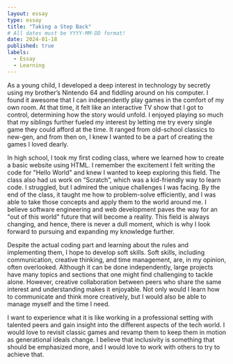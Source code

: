 ```yaml
---
layout: essay
type: essay
title: "Taking a Step Back"
# All dates must be YYYY-MM-DD format!
date: 2024-01-18
published: true
labels:
  - Essay
  - Learning
---
```

As a young child, I developed a deep interest in technology by secretly using my brother’s Nintendo 64 and fiddling around on his computer. I found it awesome that I can independently play games in the comfort of my own room. At that time, it felt like an interactive TV show that I got to control, determining how the story would unfold. I enjoyed playing so much that my siblings further fueled my interest by letting me try every single game they could afford at the time. It ranged from old-school classics to new-gen, and from then on, I knew I wanted to be a part of creating the games I loved dearly.

In high school, I took my first coding class, where we learned how to create a basic website using HTML. I remember the excitement I felt writing the code for "Hello World" and knew I wanted to keep exploring this field. The class also had us work on “Scratch”, which was a kid-friendly way to learn code. I struggled, but I admired the unique challenges I was facing. By the end of the class, it taught me how to problem-solve efficiently, and I was able to take those concepts and apply them to the world around me. I believe software engineering and web development paves the way for an "out of this world" future that will become a reality. This field is always changing, and hence, there is never a dull moment, which is why I look forward to pursuing and expanding my knowledge further.

Despite the actual coding part and learning about the rules and implementing them, I hope to develop soft skills. Soft skills, including communication, creative thinking, and time management, are, in my opinion, often overlooked. Although it can be done independently, large projects have many topics and sections that one might find challenging to tackle alone. However, creative collaboration between peers who share the same interest and understanding makes it enjoyable. Not only would I learn how to communicate and think more creatively, but I would also be able to manage myself and the time I need.

I want to experience what it is like working in a professional setting with talented peers and gain insight into the different aspects of the tech world. I would love to revisit classic games and revamp them to keep them in motion as generational ideals change. I believe that inclusivity is something that should be emphasized more, and I would love to work with others to try to achieve that.
